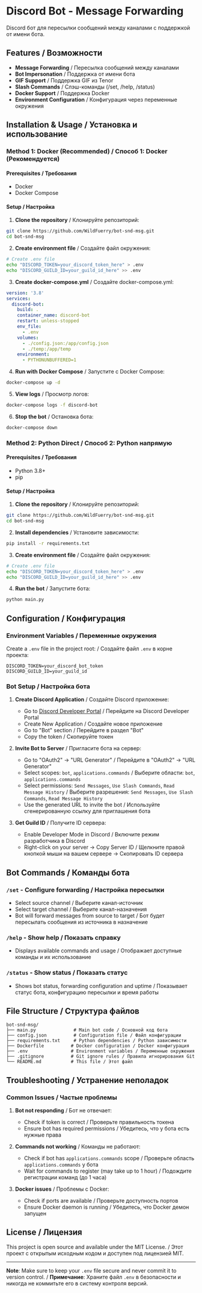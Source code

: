 # Discord Bot - Message Forwarding

Discord бот для пересылки сообщений между каналами с поддержкой от имени бота.

## Features / Возможности

- **Message Forwarding** / Пересылка сообщений между каналами
- **Bot Impersonation** / Поддержка от имени бота
- **GIF Support** / Поддержка GIF из Tenor
- **Slash Commands** / Слэш-команды (/set, /help, /status)
- **Docker Support** / Поддержка Docker
- **Environment Configuration** / Конфигурация через переменные окружения

## Installation & Usage / Установка и использование

### Method 1: Docker (Recommended) / Способ 1: Docker (Рекомендуется)

#### Prerequisites / Требования
- Docker
- Docker Compose

#### Setup / Настройка

1. **Clone the repository** / Клонируйте репозиторий:
```bash
git clone https://github.com/WildFuerry/bot-snd-msg.git
cd bot-snd-msg
```

2. **Create environment file** / Создайте файл окружения:
```bash
# Create .env file
echo "DISCORD_TOKEN=your_discord_token_here" > .env
echo "DISCORD_GUILD_ID=your_guild_id_here" >> .env
```

3. **Create docker-compose.yml** / Создайте docker-compose.yml:
```yaml
version: '3.8'
services:
  discord-bot:
    build: .
    container_name: discord-bot
    restart: unless-stopped
    env_file:
      - .env
    volumes:
      - ./config.json:/app/config.json
      - ./temp:/app/temp
    environment:
      - PYTHONUNBUFFERED=1
```

4. **Run with Docker Compose** / Запустите с Docker Compose:
```bash
docker-compose up -d
```

5. **View logs** / Просмотр логов:
```bash
docker-compose logs -f discord-bot
```

6. **Stop the bot** / Остановка бота:
```bash
docker-compose down
```

### Method 2: Python Direct / Способ 2: Python напрямую

#### Prerequisites / Требования
- Python 3.8+
- pip

#### Setup / Настройка

1. **Clone the repository** / Клонируйте репозиторий:
```bash
git clone https://github.com/WildFuerry/bot-snd-msg.git
cd bot-snd-msg
```

2. **Install dependencies** / Установите зависимости:
```bash
pip install -r requirements.txt
```

3. **Create environment file** / Создайте файл окружения:
```bash
# Create .env file
echo "DISCORD_TOKEN=your_discord_token_here" > .env
echo "DISCORD_GUILD_ID=your_guild_id_here" >> .env
```

4. **Run the bot** / Запустите бота:
```bash
python main.py
```

## Configuration / Конфигурация

### Environment Variables / Переменные окружения

Create a `.env` file in the project root: / Создайте файл `.env` в корне проекта:

```env
DISCORD_TOKEN=your_discord_bot_token
DISCORD_GUILD_ID=your_guild_id
```

### Bot Setup / Настройка бота

1. **Create Discord Application** / Создайте Discord приложение:
   - Go to [Discord Developer Portal](https://discord.com/developers/applications) / Перейдите на Discord Developer Portal
   - Create New Application / Создайте новое приложение
   - Go to "Bot" section / Перейдите в раздел "Bot"
   - Copy the token / Скопируйте токен

2. **Invite Bot to Server** / Пригласите бота на сервер:
   - Go to "OAuth2" → "URL Generator" / Перейдите в "OAuth2" → "URL Generator"
   - Select scopes: `bot`, `applications.commands` / Выберите области: `bot`, `applications.commands`
   - Select permissions: `Send Messages`, `Use Slash Commands`, `Read Message History` / Выберите разрешения: `Send Messages`, `Use Slash Commands`, `Read Message History`
   - Use the generated URL to invite the bot / Используйте сгенерированную ссылку для приглашения бота

3. **Get Guild ID** / Получите ID сервера:
   - Enable Developer Mode in Discord / Включите режим разработчика в Discord
   - Right-click on your server → Copy Server ID / Щелкните правой кнопкой мыши на вашем сервере → Скопировать ID сервера

## Bot Commands / Команды бота

### `/set` - Configure forwarding / Настройка пересылки
- Select source channel / Выберите канал-источник
- Select target channel / Выберите канал-назначения
- Bot will forward messages from source to target / Бот будет пересылать сообщения из источника в назначение

### `/help` - Show help / Показать справку
- Displays available commands and usage / Отображает доступные команды и их использование

### `/status` - Show status / Показать статус
- Shows bot status, forwarding configuration and uptime / Показывает статус бота, конфигурацию пересылки и время работы

## File Structure / Структура файлов

```
bot-snd-msg/
├── main.py              # Main bot code / Основной код бота
├── config.json          # Configuration file / Файл конфигурации
├── requirements.txt     # Python dependencies / Python зависимости
├── Dockerfile          # Docker configuration / Docker конфигурация
├── .env                # Environment variables / Переменные окружения
├── .gitignore          # Git ignore rules / Правила игнорирования Git
└── README.md           # This file / Этот файл
```

## Troubleshooting / Устранение неполадок

### Common Issues / Частые проблемы

1. **Bot not responding** / Бот не отвечает:
   - Check if token is correct / Проверьте правильность токена
   - Ensure bot has required permissions / Убедитесь, что у бота есть нужные права

2. **Commands not working** / Команды не работают:
   - Check if bot has `applications.commands` scope / Проверьте область `applications.commands` у бота
   - Wait for commands to register (may take up to 1 hour) / Подождите регистрации команд (до 1 часа)

3. **Docker issues** / Проблемы с Docker:
   - Check if ports are available / Проверьте доступность портов
   - Ensure Docker daemon is running / Убедитесь, что Docker демон запущен

## License / Лицензия

This project is open source and available under the MIT License. / Этот проект с открытым исходным кодом и доступен под лицензией MIT.

---

**Note**: Make sure to keep your `.env` file secure and never commit it to version control. / **Примечание**: Храните файл `.env` в безопасности и никогда не коммитьте его в систему контроля версий. 
